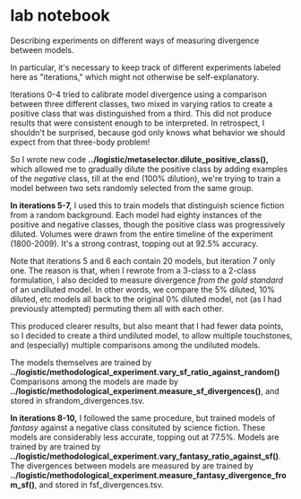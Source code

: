 lab notebook
=============

Describing experiments on different ways of measuring divergence between models.

In particular, it's necessary to keep track of different experiments labeled here as "iterations," which might not otherwise be self-explanatory.

Iterations 0-4 tried to calibrate model divergence using a comparison between three different classes, two mixed in varying ratios to create a positive class that was distinguished from a third. This did not produce results that were consistent enough to be interpreted. In retrospect, I shouldn't be surprised, because god only knows what behavior we should expect from that three-body problem!

So I wrote new code **../logistic/metaselector.dilute_positive_class(),** which allowed me to gradually dilute the positive class by adding examples of the *negative* class, till at the end (100% dilution), we're trying to train a model between two sets randomly selected from the same group.

**In iterations 5-7,** I used this to train models that distinguish science fiction from a random background. Each model had eighty instances of the positive and negative classes, though the positive class was progressively diluted. Volumes were drawn from the entire timeline of the experiment (1800-2009). It's a strong contrast, topping out at 92.5% accuracy. 

Note that iterations 5 and 6 each contain 20 models, but iteration 7 only one. The reason is that, when I rewrote from a 3-class to a 2-class formulation, I also decided to measure divergence *from the gold standard* of an undiluted model. In other words, we compare the 5% diluted, 10% diluted, etc models all back to the original 0% diluted model, not (as I had previously attempted) permuting them all with each other.

This produced clearer results, but also meant that I had fewer data points, so I decided to create a third undiluted model, to allow multiple touchstones, and (especially) multiple comparisons among the undiluted models.

The models themselves are trained by **../logistic/methodological_experiment.vary_sf_ratio_against_random()** Comparisons among the models are made by **../logistic/methodological_experiment.measure_sf_divergences()**, and stored in sfrandom_divergences.tsv.

**In iterations 8-10,** I followed the same procedure, but trained models of *fantasy* against a negative class consituted by science fiction. These models are considerably less accurate, topping out at 77.5%. Models are trained by are trained by **../logistic/methodological_experiment.vary_fantasy_ratio_against_sf()**. The divergences between models are measured by are trained by **../logistic/methodological_experiment.measure_fantasy_divergence_from_sf()**, and stored in fsf_divergences.tsv.


